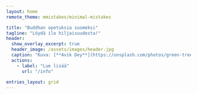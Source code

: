```yaml
---
layout: home
remote_theme: mmistakes/minimal-mistakes

title: "Buddhan opetuksia suomeksi"
tagline: "Löydä ilo hiljaisuudesta!"
header: 
  show_overlay_excerpt: true
  header_image: /assets/images/header.jpg
  caption: "Kuva: [**Avik Dey**](https://unsplash.com/photos/green-trees-on-forest-during-daytime-jPQ-BPyfpWI)"
  actions:
    - label: "Lue lisää"
      url: "/info"
      
entries_layout: grid
---
```

